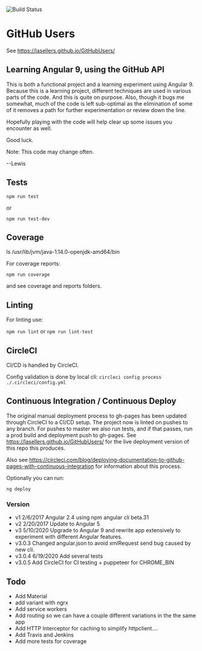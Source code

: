 ![Build Status](https://circleci.com/gh/lasellers/GitHubUsers.png?circle-token=e949fd7d7af872231de030feb04b73e843abd3f7)

# GitHub Users
See https://lasellers.github.io/GitHubUsers/

## Learning Angular 9, using the GitHub API

This is both a functional project and a learning experiment using Angular 9.
Because this is a learning project, different techniques are used in various parts of the code.
And this is quite on purpose. Also, though it bugs me somewhat, much of the code is left sub-optimal
as the elimination of some of it removes a path for further experimentation or review down the line.

Hopefully playing with the code will help clear up some issues you encounter as well.

Good luck.

Note: This code may change often.

--Lewis

## Tests

`npm run test`

or

`npm run test-dev`


## Coverage
ls /usr/lib/jvm/java-1.14.0-openjdk-amd64/bin

For coverage reports:

`npm run coverage`

and see coverage and reports folders.


## Linting

For linting use:

`npm run lint`
or
`npm run lint-test`


## CircleCI

CI/CD is handled by CircleCI.

Config validation is done by local cli:
`circleci config process ./.circleci/config.yml`


## Continuous Integration / Continuous Deploy

The original manual deployment process to gh-pages has been updated through CircleCI to a CI/CD setup.
The project now is linted on pushes to any branch.
For pushes to master we also run tests, and if that passes, run a prod build and deployment push to gh-pages.
See https://lasellers.github.io/GitHubUsers/ for the live deployment version of this repo this produces.

Also see https://circleci.com/blog/deploying-documentation-to-github-pages-with-continuous-integration for information about this process.

Optionally you can run:

`ng deploy`


### Version
* v1 2/6/2017 Angular 2.4 using npm angular cli beta.31
* v2 2/20/2017 Update to Angular 5
* v3 5/10/2020 Upgrade to Angular 9 and rewrite app extensively to experiment with different Angular features.
* v3.0.3 Changed angular.json to avoid xmlRequest send bug caused by new cli.
* v3.0.4 6/19/2020 Add several tests
* v3.0.5 Add CircleCI for CI testing + puppeteer for CHROME_BIN


## Todo

* Add Material
* add variant with ngrx
* Add service workers
* Add routing so we can have a couple different variations in the the same app
* Add HTTP Interceptor for caching to simplify httpclient....
* Add Travis and Jenkins
* Add more tests for coverage
